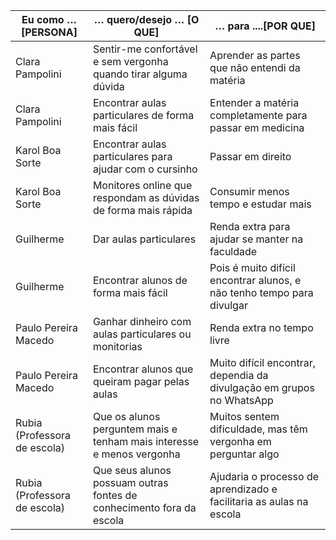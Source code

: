 




| Eu como …[PERSONA]           | … quero/desejo … [O QUE]                                              | … para ....[POR QUE]                                                   |
|------------------------------|-----------------------------------------------------------------------|------------------------------------------------------------------------|
| Clara Pampolini              | Sentir-me confortável e sem vergonha quando tirar alguma dúvida       | Aprender as partes que não entendi da matéria                          |
| Clara Pampolini              | Encontrar aulas particulares de forma mais fácil                      | Entender a matéria completamente para passar em medicina               |
| Karol Boa Sorte              | Encontrar aulas particulares para ajudar com o cursinho               | Passar em direito                                                      |
| Karol Boa Sorte              | Monitores online que respondam as dúvidas de forma mais rápida        | Consumir menos tempo e estudar mais                                    |
| Guilherme                    | Dar aulas particulares                                                | Renda extra para ajudar se manter na faculdade                         |
| Guilherme                    | Encontrar alunos de forma mais fácil                                  | Pois é muito difícil encontrar alunos, e não tenho tempo para divulgar |
| Paulo Pereira Macedo         | Ganhar dinheiro com aulas particulares ou monitorias                  | Renda extra no tempo livre                                             |
| Paulo Pereira Macedo         | Encontrar alunos que queiram pagar pelas aulas                        | Muito difícil encontrar, dependia da divulgação em grupos no WhatsApp  |
| Rubia (Professora de escola) | Que os alunos perguntem mais e tenham mais interesse e menos vergonha | Muitos sentem dificuldade, mas têm vergonha em perguntar algo          |
| Rubia (Professora de escola) | Que seus alunos possuam outras fontes de conhecimento fora da escola  | Ajudaria o processo de aprendizado e facilitaria as aulas na escola    |

